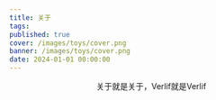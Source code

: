 ```yaml
---
title: 关于
tags:
published: true
cover: /images/toys/cover.png
banner: /images/toys/cover.png
date: 2024-01-01 00:00:00
---
```


<center>关于就是关于，Verlif就是Verlif</center>